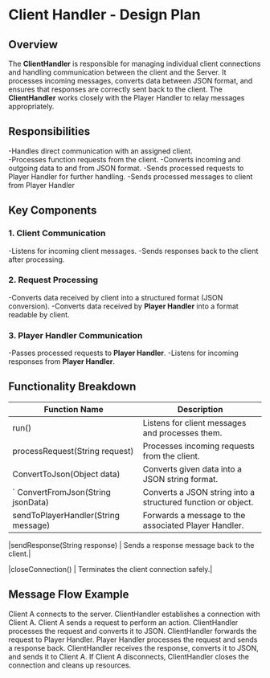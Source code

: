 # Client Handler - Design Plan

## Overview
The **ClientHandler** is responsible for managing individual client connections and handling communication between the client and the Server. It processes incoming messages, converts data between JSON format, and ensures that responses are correctly sent back to the client. The **ClientHandler** works closely with the Player Handler to relay messages appropriately.



## Responsibilities
-Handles direct communication with an assigned client.  
-Processes function requests from the client.
-Converts incoming and outgoing data to and from JSON format.
-Sends processed requests to Player Handler for further handling.
-Sends processed messages to client from Player Handler


## Key Components

### 1. Client Communication
-Listens for incoming client messages.
-Sends responses back to the client after processing.


### 2. Request Processing

-Converts data received by client into a structured format (JSON conversion).
-Converts data received by **Player Handler** into a format readable by client.


### 3. **Player Handler** Communication

-Passes processed requests to **Player Handler**.
-Listens for incoming responses from **Player Handler**.


## Functionality Breakdown
| Function Name                       | Description                                                  | 
|-------------------------------------|--------------------------------------------------------------| 
| run()                               | Listens for client messages and processes them.              | 
| processRequest(String request)      | Processes incoming requests from the client.                 | 
| ConvertToJson(Object data)          | Converts given data into a JSON string format.               | 
| ` ConvertFromJson(String jsonData)  | Converts a JSON string into a structured function or object. | 
| sendToPlayerHandler(String message) | Forwards a message to the associated Player Handler.         | 

|sendResponse(String response) | Sends a response message back to the client.|

|closeConnection() | Terminates the client connection safely.|

## Message Flow Example
Client A connects to the server.
ClientHandler establishes a connection with Client A.
Client A sends a request to perform an action.
ClientHandler processes the request and converts it to JSON.
ClientHandler forwards the request to Player Handler.
Player Handler processes the request and sends a response back.
ClientHandler receives the response, converts it to JSON, and sends it to Client A.
If Client A disconnects, ClientHandler closes the connection and cleans up resources. 

 
 

 